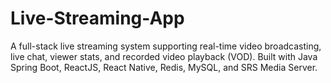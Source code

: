 # Live-Streaming-App
A full-stack live streaming system supporting real-time video broadcasting, live chat, viewer stats, and recorded video playback (VOD). Built with Java Spring Boot, ReactJS, React Native, Redis, MySQL, and SRS Media Server.
